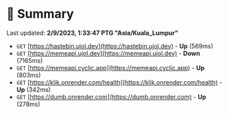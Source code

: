 # 📖 Summary
Last updated: **2/9/2023, 1:33:47 PTG "Asia/Kuala_Lumpur"**

- `GET` [https://hastebin.ujol.dev](https://hastebin.ujol.dev) - **Up** (569ms)
- `GET` [https://memeapi.ujol.dev](https://memeapi.ujol.dev) - **Down** (7165ms)
- `GET` [https://memeapi.cyclic.app](https://memeapi.cyclic.app) - **Up** (803ms)
- `GET` [https://klik.onrender.com/health](https://klik.onrender.com/health) - **Up** (342ms)
- `GET` [https://dumb.onrender.com](https://dumb.onrender.com) - **Up** (278ms)
